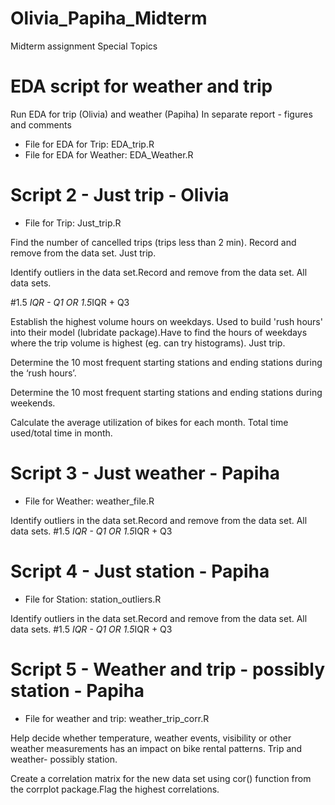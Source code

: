 # Olivia_Papiha_Midterm
Midterm assignment Special Topics

# EDA script for weather and trip

Run EDA for trip (Olivia) and weather (Papiha) 
In separate report - figures and comments 
- File for EDA for Trip: EDA_trip.R  
- File for EDA for Weather: EDA_Weather.R  

# Script 2 - Just trip - Olivia
- File for Trip: Just_trip.R  
 
Find the number of cancelled trips (trips less than 2 min). Record and remove from the data set. Just trip. 

Identify outliers in the data set.Record and remove from the data set. All data sets.

#1.5 *IQR  - Q1 OR 1.5*IQR + Q3

Establish the highest volume hours on weekdays. Used to build 'rush hours' into their model (lubridate package).Have to find the hours of weekdays where the trip volume is highest (eg. can try histograms). Just trip.

Determine the 10 most frequent starting stations and ending stations during the ‘rush hours’.

Determine the 10 most frequent starting stations and ending stations during weekends.

Calculate the average utilization of bikes for each month.
Total time used/total time in month.

# Script 3 - Just weather - Papiha
- File for Weather: weather_file.R  

Identify outliers in the data set.Record and remove from the data set. All data sets.
#1.5 *IQR  - Q1 OR 1.5*IQR + Q3


# Script 4 - Just station - Papiha
- File for Station: station_outliers.R  

Identify outliers in the data set.Record and remove from the data set. All data sets.
#1.5 *IQR  - Q1 OR 1.5*IQR + Q3


# Script 5 - Weather and trip - possibly station - Papiha
- File for weather and trip: weather_trip_corr.R  

Help decide whether temperature, weather events, visibility or other weather measurements has an impact on bike rental patterns. Trip and weather- possibly station. 

Create a correlation matrix for the new data set using cor() function from the corrplot package.Flag the highest correlations.

